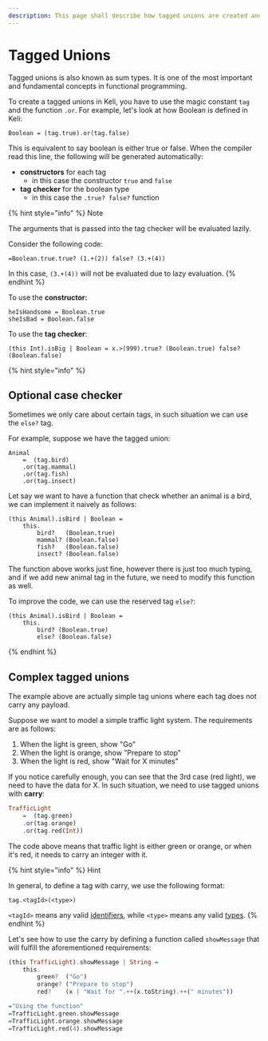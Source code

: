 ```yaml
---
description: This page shall describe how tagged unions are created and used in Keli.
---
```


# Tagged Unions

Tagged unions is also known as sum types. It is one of the most important and fundamental concepts in functional programming.

To create a tagged unions in Keli, you have to use the magic constant `tag` and the function `.or`. For example, let's look at how Boolean is defined in Keli:

```text
Boolean = (tag.true).or(tag.false)
```

This is equivalent to say boolean is either true or false. When the compiler read this line, the following will be generated automatically:

* **constructors** for each tag
  * in this case the constructor `true` and `false`
* **tag checker** for the boolean type
  * in this case the `.true? false?` function

{% hint style="info" %}
Note

The arguments that is passed into the tag checker will be evaluated lazily.

Consider the following code:

```text
=Boolean.true.true? (1.+(2)) false? (3.+(4))
```

In this case, `(3.+(4))` will not be evaluated due to lazy evaluation.
{% endhint %}

To use the **constructor:**

```text
heIsHandsome = Boolean.true
sheIsBad = Boolean.false
```

To use the **tag checker**:

```text
(this Int).isBig | Boolean = x.>(999).true? (Boolean.true) false? (Boolean.false)
```

{% hint style="info" %}
## Optional case checker

Sometimes we only care about certain tags, in such situation we can use the `else?` tag.

For example, suppose we have the tagged union:

```text
Animal 
    =  (tag.bird)
    .or(tag.mammal)
    .or(tag.fish)
    .or(tag.insect)
```

Let say we want to have a function that check whether an animal is a bird, we can implement it naively as follows:

```text
(this Animal).isBird | Boolean =
    this.
        bird?   (Boolean.true)
        mammal? (Boolean.false)
        fish?   (Boolean.false)
        insect? (Boolean.false)
```

The function above works just fine, however there is just too much typing, and if we add new animal tag in the future, we need to modify this function as well.

To improve the code, we can use the reserved tag `else?`:

```text
(this Animal).isBird | Boolean = 
    this.
        bird? (Boolean.true) 
        else? (Boolean.false)
```
{% endhint %}

## Complex tagged unions

The example above are actually simple tag unions where each tag does not carry any payload.

Suppose we want to model a simple traffic light system. The requirements are as follows:

1. When the light is green, show "Go"
2. When the light is orange, show "Prepare to stop"
3. When the light is red, show "Wait for X minutes"

If you notice carefully enough, you can see that the 3rd case \(red light\), we need to have the data for X. In such situation, we need to use tagged unions with **carry**:

```haskell
TrafficLight 
    =  (tag.green)
    .or(tag.orange)
    .or(tag.red(Int))
```

The code above means that traffic light is either green or orange, or when it's red, it needs to carry an integer with it.

{% hint style="info" %}
Hint

In general, to define a tag with carry, we use the following format:

```text
tag.<tagId>(<type>)
```

`<tagId>` means any valid [identifiers](), while `<type>` means any valid [types](types.md).
{% endhint %}

Let's see how to use the carry by defining a function called `showMessage` that will fulfill the aforementioned requirements:

```haskell
(this TrafficLight).showMessage | String = 
    this.
        green?  ("Go")
        orange? ("Prepare to stop")
        red?    (x | "Wait for ".++(x.toString).++(" minutes"))

="Using the function"
=TrafficLight.green.showMessage
=TrafficLight.orange.showMessage
=TrafficLight.red(4).showMessage
```

